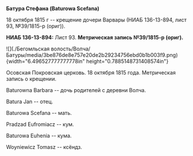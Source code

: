 **Батура Стефана (Baturowa Scefana)**

18 октября 1815 г -- крещение дочери Варвары (НИАБ 136-13-894, лист 93,
№39/1815-р (ориг)).

**НИАБ 136-13-894:** Лист 93. **Метрическая запись №39/1815-р (ориг).**

![](./Бегомльская волость/Волча/Батуры/media/3be876de8e757e20de2b29234756ebd0b1b003f9.png){width="6.496527777777778in"
height="0.7885148731408574in"}

Осовская Покровская церковь. 18 октября 1815 года. Метрическая запись о
крещении.

Baturowna Barbara -- дочь родителей с деревни Волча.

Batura Jan -- отец.

Baturowa Scefana -- мать.

Pradzad Eufromiacz -- кум.

Baturowa Euhenia -- кума.

Woyniewicz Tomasz -- ксёндз.
